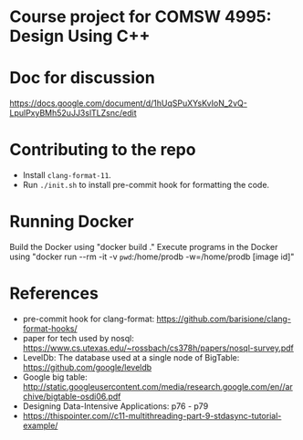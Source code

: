 # Course project for COMSW 4995: Design Using C++

# Doc for discussion
https://docs.google.com/document/d/1hUqSPuXYsKvIoN_2vQ-LpulPxyBMh52uJJ3slTLZsnc/edit

# Contributing to the repo
- Install `clang-format-11`.
- Run `./init.sh` to install pre-commit hook for formatting the code.

# Running Docker
Build the Docker using "docker build ."
Execute programs in the Docker using "docker run --rm -it -v `pwd`:/home/prodb -w=/home/prodb [image id]"

# References
- pre-commit hook for clang-format: https://github.com/barisione/clang-format-hooks/
- paper for tech used by nosql: https://www.cs.utexas.edu/~rossbach/cs378h/papers/nosql-survey.pdf
- LevelDb: The database used at a single node of BigTable: https://github.com/google/leveldb
- Google big table: http://static.googleusercontent.com/media/research.google.com/en//archive/bigtable-osdi06.pdf
- Designing Data-Intensive Applications: p76 - p79
- https://thispointer.com//c11-multithreading-part-9-stdasync-tutorial-example/

